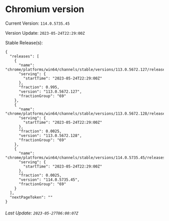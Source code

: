 # Chromium version

Current Version: `114.0.5735.45`

Version Update: `2023-05-24T22:29:00Z`

Stable Release(s):
```
{
  "releases": [
    {
      "name": "chrome/platforms/win64/channels/stable/versions/113.0.5672.127/releases/1684967340",
      "serving": {
        "startTime": "2023-05-24T22:29:00Z"
      },
      "fraction": 0.995,
      "version": "113.0.5672.127",
      "fractionGroup": "69"
    },
    {
      "name": "chrome/platforms/win64/channels/stable/versions/113.0.5672.128/releases/1684967340",
      "serving": {
        "startTime": "2023-05-24T22:29:00Z"
      },
      "fraction": 0.0025,
      "version": "113.0.5672.128",
      "fractionGroup": "69"
    },
    {
      "name": "chrome/platforms/win64/channels/stable/versions/114.0.5735.45/releases/1684967340",
      "serving": {
        "startTime": "2023-05-24T22:29:00Z"
      },
      "fraction": 0.0025,
      "version": "114.0.5735.45",
      "fractionGroup": "69"
    }
  ],
  "nextPageToken": ""
}
```

###### Last Update: `2023-05-27T06:00:07Z`
        
